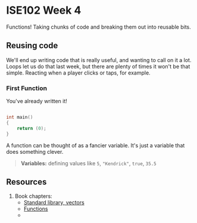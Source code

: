 
# ISE102 Week 4

Functions! Taking chunks of code and breaking them out into reusable bits.

## Reusing code

We'll end up writing code that is really useful, and wanting to call on it a lot. Loops let us do that last week, but there are plenty of times it won't be that simple. Reacting when a player clicks or taps, for example.

### First Function

You've already written it!

```c++

int main()
{
	return (0);
}
```

A function can be thought of as a fancier variable. It's just a variable that does something clever.


> **Variables:** defining values like `5`, `"Kendrick"`, `true`, `35.5`

## Resources

1. Book chapters: 
   * [Standard library, vectors](book_1/cppgameprog_4_stdlib_hangman.pdf)
   * [Functions](book_1/cppgameprog_5_funcs_madlib.pdf)
   * 
